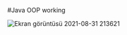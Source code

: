 #Java OOP working


![Ekran görüntüsü 2021-08-31 213621](https://user-images.githubusercontent.com/81089561/131558001-8b0aed70-06da-49ff-8c9f-9a4d1851d46d.jpg)

